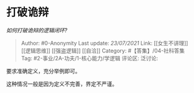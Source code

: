 # 打破诡辩
*如何打破诡辩的逻辑闭环?*

> Author: #0-Anonymity
> Last update: *23/07/2021*
> Link: [[女生不讲理]] [[逻辑思维]] [[强盗逻辑]] [[自洽]]
> Category: #【答集】/04-社科答集
> Tag: #2-事业/2A-功夫/1-核心能力/学逻辑
> 评论区:
> 泛讨论:

要求准确定义，充分举例即可。

这种情况一般是因为定义不完善，界定不严谨。
